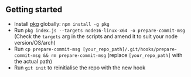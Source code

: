 ## Getting started
* Install [pkg](https://github.com/vercel/pkg) globally: `npm install -g pkg`
* Run `pkg index.js --targets node16-linux-x64 -o prepare-commit-msg` (Check the `targets` arg in the scripts and amend it to suit your node version/OS/arch)
* Run `cp prepare-commit-msg [your_repo_path]/.git/hooks/prepare-commit-msg && rm prepare-commit-msg` (replace `[your_repo_path]` with the actual path)
* Run `git init` to reinitialise the repo with the new hook
